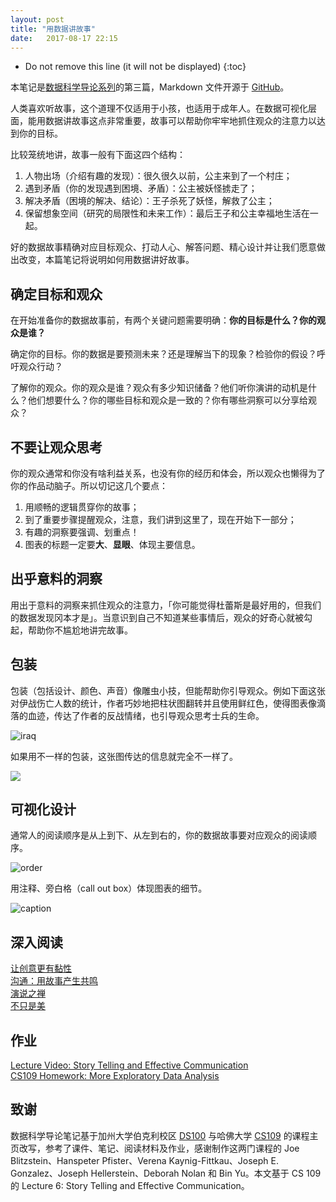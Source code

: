 ```yaml
---
layout: post
title: "用数据讲故事"
date:   2017-08-17 22:15
---
```

* Do not remove this line (it will not be displayed)
{:toc}

本笔记是[数据科学导论系列](https://github.com/iewaij/introDataScience)的第三篇，Markdown 文件开源于 [GitHub](https://github.com/iewaij/introDataScience/blob/master/Story%20Telling.md)。

人类喜欢听故事，这个道理不仅适用于小孩，也适用于成年人。在数据可视化层面，能用数据讲故事这点非常重要，故事可以帮助你牢牢地抓住观众的注意力以达到你的目标。

比较笼统地讲，故事一般有下面这四个结构：

1. 人物出场（介绍有趣的发现）：很久很久以前，公主来到了一个村庄；
2. 遇到矛盾（你的发现遇到困境、矛盾）：公主被妖怪掳走了；
3. 解决矛盾（困境的解决、结论）：王子杀死了妖怪，解救了公主；
4. 保留想象空间（研究的局限性和未来工作）：最后王子和公主幸福地生活在一起。

好的数据故事精确对应目标观众、打动人心、解答问题、精心设计并让我们愿意做出改变，本篇笔记将说明如何用数据讲好故事。

## 确定目标和观众
在开始准备你的数据故事前，有两个关键问题需要明确：**你的目标是什么？你的观众是谁？**

确定你的目标。你的数据是要预测未来？还是理解当下的现象？检验你的假设？呼吁观众行动？

了解你的观众。你的观众是谁？观众有多少知识储备？他们听你演讲的动机是什么？他们想要什么？你的哪些目标和观众是一致的？你有哪些洞察可以分享给观众？

## 不要让观众思考
你的观众通常和你没有啥利益关系，也没有你的经历和体会，所以观众也懒得为了你的作品动脑子。所以切记这几个要点：

1. 用顺畅的逻辑贯穿你的故事；
2. 到了重要步骤提醒观众，注意，我们讲到这里了，现在开始下一部分；
3. 有趣的洞察要强调、划重点！
4. 图表的标题一定要**大**、**显眼**、体现主要信息。

## 出乎意料的洞察
用出于意料的洞察来抓住观众的注意力，「你可能觉得杜蕾斯是最好用的，但我们的数据发现冈本才是」。当意识到自己不知道某些事情后，观众的好奇心就被勾起，帮助你不尴尬地讲完故事。

## 包装
包装（包括设计、颜色、声音）像雕虫小技，但能帮助你引导观众。例如下面这张对伊战伤亡人数的统计，作者巧妙地把柱状图翻转并且使用鲜红色，使得图表像滴落的血迹，传达了作者的反战情绪，也引导观众思考士兵的生命。

![iraq](https://i.loli.net/2017/08/17/5995a56a73004.jpg)

如果用不一样的包装，这张图传达的信息就完全不一样了。

![](http://gravyanecdote.com/wp-content/uploads/2014/10/Same-charts-different-message.png)

## 可视化设计
通常人的阅读顺序是从上到下、从左到右的，你的数据故事要对应观众的阅读顺序。

![order](https://i.loli.net/2017/08/17/5995a58c9b9b8.jpg)

用注释、旁白格（call out box）体现图表的细节。

![caption](https://ooo.0o0.ooo/2017/08/17/5995a57d2353a.jpg)

## 深入阅读
[让创意更有黏性](https://book.douban.com/subject/25813579/)  
[沟通：用故事产生共鸣](https://book.douban.com/subject/23018929/)  
[演说之禅](https://book.douban.com/subject/24381654/)  
[不只是美](https://book.douban.com/subject/26289656/)

## 作业
[Lecture Video: Story Telling and Effective Communication](https://matterhorn.dce.harvard.edu/engage/player/watch.html?id=697ce8bd-a41c-45d4-8201-5e0dcc8a518c)  
[CS109 Homework: More Exploratory Data Analysis](https://github.com/cs109/2014/blob/master/homework/HW2.ipynb)

## 致谢
数据科学导论笔记基于加州大学伯克利校区 [DS100](http://www.ds100.org/sp17/syllabus) 与哈佛大学 [CS109](http://cs109.github.io/2015/pages/videos.html) 的课程主页改写，参考了课件、笔记、阅读材料及作业，感谢制作这两门课程的 Joe Blitzstein、Hanspeter Pfister、Verena Kaynig-Fittkau、Joseph E. Gonzalez、Joseph Hellerstein、Deborah Nolan 和 Bin Yu。本文基于 CS 109 的 Lecture 6: Story Telling and Effective Communication。
